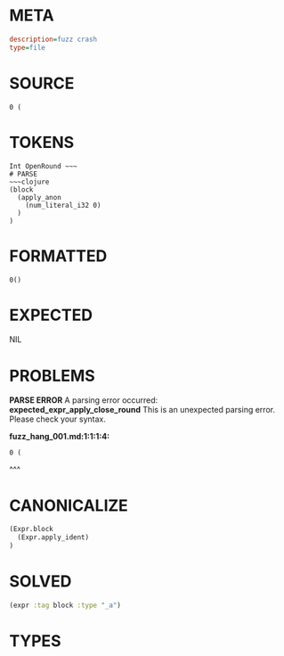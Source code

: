 # META
~~~ini
description=fuzz crash
type=file
~~~
# SOURCE
~~~roc
0 (
~~~
# TOKENS
~~~text
Int OpenRound ~~~
# PARSE
~~~clojure
(block
  (apply_anon
    (num_literal_i32 0)
  )
)
~~~
# FORMATTED
~~~roc
0()
~~~
# EXPECTED
NIL
# PROBLEMS
**PARSE ERROR**
A parsing error occurred: **expected_expr_apply_close_round**
This is an unexpected parsing error. Please check your syntax.

**fuzz_hang_001.md:1:1:1:4:**
```roc
0 (
```
^^^


# CANONICALIZE
~~~clojure
(Expr.block
  (Expr.apply_ident)
)
~~~
# SOLVED
~~~clojure
(expr :tag block :type "_a")
~~~
# TYPES
~~~roc
~~~
